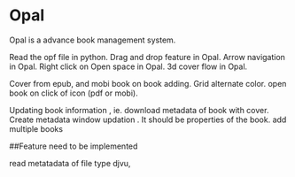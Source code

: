 # Opal
Opal is a advance book management system.


Read the opf file in python.
Drag and drop feature in Opal.
Arrow navigation in Opal.
Right click on Open space in Opal.
3d cover flow in Opal.

Cover from epub, and mobi book on book adding.
Grid alternate color.
open book on click of icon (pdf or mobi).

Updating book information , ie. download metadata of book with cover.
Create metadata window updation . It should be properties of the book.
add multiple books



##Feature need to be implemented

read metatadata of file type djvu, 